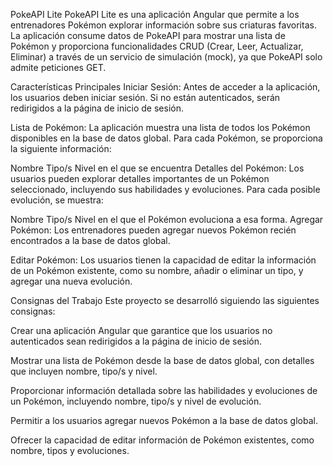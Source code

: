 PokeAPI Lite
PokeAPI Lite es una aplicación Angular que permite a los entrenadores Pokémon explorar información sobre sus criaturas favoritas. La aplicación consume datos de PokeAPI para mostrar una lista de Pokémon y proporciona funcionalidades CRUD (Crear, Leer, Actualizar, Eliminar) a través de un servicio de simulación (mock), ya que PokeAPI solo admite peticiones GET.

Características Principales
Iniciar Sesión: Antes de acceder a la aplicación, los usuarios deben iniciar sesión. Si no están autenticados, serán redirigidos a la página de inicio de sesión.

Lista de Pokémon: La aplicación muestra una lista de todos los Pokémon disponibles en la base de datos global. Para cada Pokémon, se proporciona la siguiente información:

Nombre
Tipo/s
Nivel en el que se encuentra
Detalles del Pokémon: Los usuarios pueden explorar detalles importantes de un Pokémon seleccionado, incluyendo sus habilidades y evoluciones. Para cada posible evolución, se muestra:

Nombre
Tipo/s
Nivel en el que el Pokémon evoluciona a esa forma.
Agregar Pokémon: Los entrenadores pueden agregar nuevos Pokémon recién encontrados a la base de datos global.

Editar Pokémon: Los usuarios tienen la capacidad de editar la información de un Pokémon existente, como su nombre, añadir o eliminar un tipo, y agregar una nueva evolución.

Consignas del Trabajo
Este proyecto se desarrolló siguiendo las siguientes consignas:

Crear una aplicación Angular que garantice que los usuarios no autenticados sean redirigidos a la página de inicio de sesión.

Mostrar una lista de Pokémon desde la base de datos global, con detalles que incluyen nombre, tipo/s y nivel.

Proporcionar información detallada sobre las habilidades y evoluciones de un Pokémon, incluyendo nombre, tipo/s y nivel de evolución.

Permitir a los usuarios agregar nuevos Pokémon a la base de datos global.

Ofrecer la capacidad de editar información de Pokémon existentes, como nombre, tipos y evoluciones.
